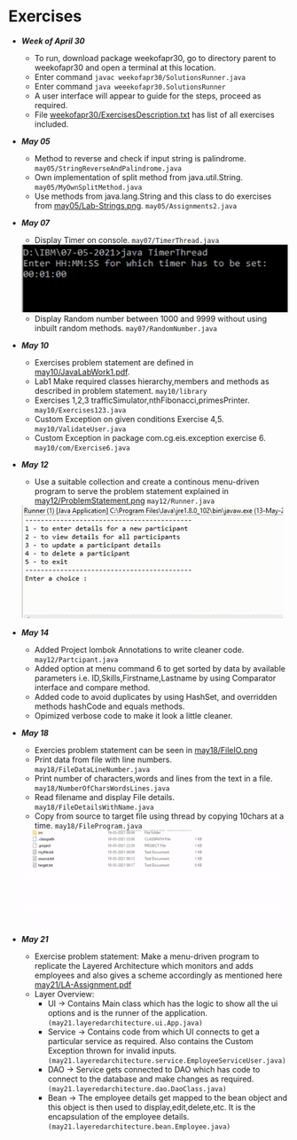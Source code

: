 # Exercises

- ___Week of April 30___
    - To run, download package weekofapr30, go to directory parent to weekofapr30 and open a terminal at this location.
    - Enter command ```javac weekofapr30/SolutionsRunner.java```
    - Enter command ```java weeekofapr30.SolutionsRunner```
    - A user interface will appear to guide for the steps, proceed as required.
    - File [weekofapr30/ExercisesDescription.txt](https://github.com/AshGaur/Java-FSD-Assignments/tree/main/Exercises/weekofapr30/ExercisesDescription.txt) has list of all exercises included.
    
- ___May 05___
    - Method to reverse and check if input string is palindrome. `may05/StringReverseAndPalindrome.java`
    - Own implementation of split method from java.util.String. `may05/MyOwnSplitMethod.java`
    - Use methods from java.lang.String and this class to do exercises from [may05/Lab-Strings.png](https://github.com/AshGaur/Java-FSD-Assignments/tree/main/Exercises/may05/Lab-Strings.png). `may05/Assignments2.java`

- ___May 07___
    - Display Timer on console. `may07/TimerThread.java`
     <img src="may07/timer.gif" alt="Timer" width="500"/>
     
    - Display Random number between 1000 and 9999 without using inbuilt random methods. `may07/RandomNumber.java`

- ___May 10___
    - Exercises problem statement are defined in [may10/JavaLabWork1.pdf](https://github.com/AshGaur/Java-FSD-Assignments/tree/main/Exercises/may10/JavaLabWork.pdf).
    - Lab1 Make required classes hierarchy,members and methods as described in problem statement. `may10/library`
    - Exercises 1,2,3 trafficSimulator,nthFibonacci,primesPrinter. `may10/Exercises123.java`
    - Custom Exception on given conditions Exercise 4,5. `may10/ValidateUser.java`
    - Custom Exception in package com.cg.eis.exception exercise 6. `may10/com/Exercise6.java`

- ___May 12___
    - Use a suitable collection and create a continous menu-driven program to serve the problem statement explained in [may12/ProblemStatement.png](may12/ProblemStatement.png) `may12/Runner.java`
    <img src="may12/Run.gif" alt="Execution Output">
    
- ___May 14___
    - Added Project lombok Annotations to write cleaner code. `may12/Partcipant.java`
    - Added option at menu command 6 to get sorted by data by available parameters i.e. ID,Skills,Firstname,Lastname by using Comparator interface and compare method.
    - Added code to avoid duplicates by using HashSet, and overridden methods hashCode and equals methods.
    - Opimized verbose code to make it look a little cleaner.

- ___May 18___
    - Exercies problem statement can be seen in [may18/FileIO.png](may18/FileIO.png)
    - Print data from file with line numbers. `may18/FileDataLineNumber.java`
    - Print number of characters,words and lines from the text in a file. `may18/NumberOfCharsWordsLines.java`
    - Read filename and display File details. `may18/FileDetailsWithName.java`
    - Copy from source to target file using thread by copying 10chars at a time. `may18/FileProgram.java`
    <img src="may18/10CharsCopiedAtATime.gif" alt="File updating realtime every 5 secs with 10 characters at a time" width="500">
    
- ___May 21___
    - Exercise problem statement: Make a menu-driven program to replicate the Layered Architecture which monitors and adds employees and also gives a scheme accordingly as mentioned here [may21/LA-Assignment.pdf](may21/LA-Assignment.pdf)
    - Layer Overview:
        * UI -> Contains Main class which has the logic to show all the ui options and is the runner of the application. `(may21.layeredarchitecture.ui.App.java)`
        * Service -> Contains code from which UI connects to get a particular service as required. Also contains the Custom Exception thrown for invalid inputs. `(may21.layeredarchitecture.service.EmployeeServiceUser.java)`
        * DAO -> Service gets connected to DAO which has code to connect to the database and make changes as required. `(may21.layeredarchitecture.dao.DaoClass.java)`
        * Bean -> The employee details get mapped to the bean object and this object is then used to display,edit,delete,etc. It is the encapsulation of the employee details. `(may21.layeredarchitecture.bean.Employee.java)`